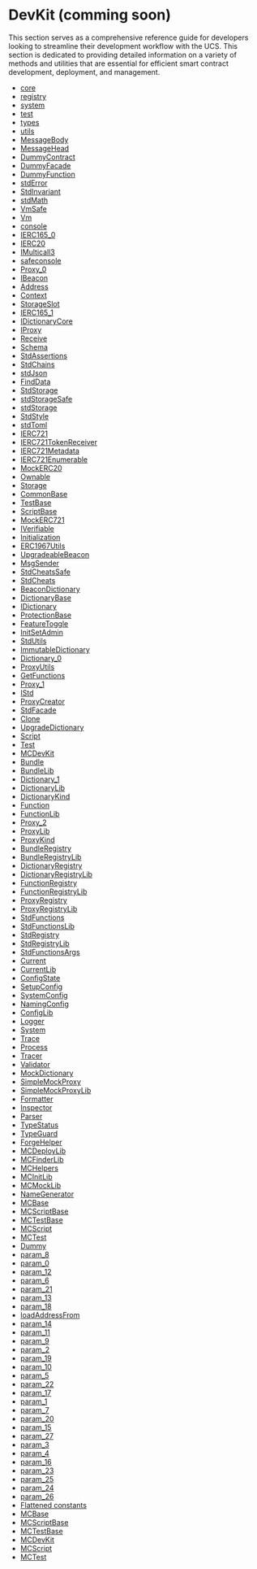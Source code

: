 # DevKit (comming soon)
This section serves as a comprehensive reference guide for developers looking to streamline their development workflow with the UCS. This section is dedicated to providing detailed information on a variety of methods and utilities that are essential for efficient smart contract development, deployment, and management.

<!-- START_INDEX -->
- [core](./core/index.md)
- [registry](./registry/index.md)
- [system](./system/index.md)
- [test](./test/index.md)
- [types](./types/index.md)
- [utils](./utils/index.md)
- [MessageBody](./Flattened.sol/library.MessageBody.md)
- [MessageHead](./Flattened.sol/library.MessageHead.md)
- [DummyContract](./Flattened.sol/contract.DummyContract.md)
- [DummyFacade](./Flattened.sol/contract.DummyFacade.md)
- [DummyFunction](./Flattened.sol/contract.DummyFunction.md)
- [stdError](./Flattened.sol/library.stdError.md)
- [StdInvariant](./Flattened.sol/abstract.StdInvariant.md)
- [stdMath](./Flattened.sol/library.stdMath.md)
- [VmSafe](./Flattened.sol/interface.VmSafe.md)
- [Vm](./Flattened.sol/interface.Vm.md)
- [console](./Flattened.sol/library.console.md)
- [IERC165_0](./Flattened.sol/interface.IERC165_0.md)
- [IERC20](./Flattened.sol/interface.IERC20.md)
- [IMulticall3](./Flattened.sol/interface.IMulticall3.md)
- [safeconsole](./Flattened.sol/library.safeconsole.md)
- [Proxy_0](./Flattened.sol/abstract.Proxy_0.md)
- [IBeacon](./Flattened.sol/interface.IBeacon.md)
- [Address](./Flattened.sol/library.Address.md)
- [Context](./Flattened.sol/abstract.Context.md)
- [StorageSlot](./Flattened.sol/library.StorageSlot.md)
- [IERC165_1](./Flattened.sol/interface.IERC165_1.md)
- [IDictionaryCore](./Flattened.sol/interface.IDictionaryCore.md)
- [IProxy](./Flattened.sol/interface.IProxy.md)
- [Receive](./Flattened.sol/contract.Receive.md)
- [Schema](./Flattened.sol/interface.Schema.md)
- [StdAssertions](./Flattened.sol/abstract.StdAssertions.md)
- [StdChains](./Flattened.sol/abstract.StdChains.md)
- [stdJson](./Flattened.sol/library.stdJson.md)
- [FindData](./Flattened.sol/struct.FindData.md)
- [StdStorage](./Flattened.sol/struct.StdStorage.md)
- [stdStorageSafe](./Flattened.sol/library.stdStorageSafe.md)
- [stdStorage](./Flattened.sol/library.stdStorage.md)
- [StdStyle](./Flattened.sol/library.StdStyle.md)
- [stdToml](./Flattened.sol/library.stdToml.md)
- [IERC721](./Flattened.sol/interface.IERC721.md)
- [IERC721TokenReceiver](./Flattened.sol/interface.IERC721TokenReceiver.md)
- [IERC721Metadata](./Flattened.sol/interface.IERC721Metadata.md)
- [IERC721Enumerable](./Flattened.sol/interface.IERC721Enumerable.md)
- [MockERC20](./Flattened.sol/contract.MockERC20.md)
- [Ownable](./Flattened.sol/abstract.Ownable.md)
- [Storage](./Flattened.sol/library.Storage.md)
- [CommonBase](./Flattened.sol/abstract.CommonBase.md)
- [TestBase](./Flattened.sol/abstract.TestBase.md)
- [ScriptBase](./Flattened.sol/abstract.ScriptBase.md)
- [MockERC721](./Flattened.sol/contract.MockERC721.md)
- [IVerifiable](./Flattened.sol/interface.IVerifiable.md)
- [Initialization](./Flattened.sol/library.Initialization.md)
- [ERC1967Utils](./Flattened.sol/library.ERC1967Utils.md)
- [UpgradeableBeacon](./Flattened.sol/contract.UpgradeableBeacon.md)
- [MsgSender](./Flattened.sol/library.MsgSender.md)
- [StdCheatsSafe](./Flattened.sol/abstract.StdCheatsSafe.md)
- [StdCheats](./Flattened.sol/abstract.StdCheats.md)
- [BeaconDictionary](./Flattened.sol/contract.BeaconDictionary.md)
- [DictionaryBase](./Flattened.sol/abstract.DictionaryBase.md)
- [IDictionary](./Flattened.sol/interface.IDictionary.md)
- [ProtectionBase](./Flattened.sol/abstract.ProtectionBase.md)
- [FeatureToggle](./Flattened.sol/contract.FeatureToggle.md)
- [InitSetAdmin](./Flattened.sol/contract.InitSetAdmin.md)
- [StdUtils](./Flattened.sol/abstract.StdUtils.md)
- [ImmutableDictionary](./Flattened.sol/contract.ImmutableDictionary.md)
- [Dictionary_0](./Flattened.sol/contract.Dictionary_0.md)
- [ProxyUtils](./Flattened.sol/library.ProxyUtils.md)
- [GetFunctions](./Flattened.sol/contract.GetFunctions.md)
- [Proxy_1](./Flattened.sol/contract.Proxy_1.md)
- [IStd](./Flattened.sol/interface.IStd.md)
- [ProxyCreator](./Flattened.sol/library.ProxyCreator.md)
- [StdFacade](./Flattened.sol/contract.StdFacade.md)
- [Clone](./Flattened.sol/contract.Clone.md)
- [UpgradeDictionary](./Flattened.sol/contract.UpgradeDictionary.md)
- [Script](./Flattened.sol/abstract.Script.md)
- [Test](./Flattened.sol/abstract.Test.md)
- [MCDevKit](./Flattened.sol/struct.MCDevKit.md)
- [Bundle](./Flattened.sol/struct.Bundle.md)
- [BundleLib](./Flattened.sol/library.BundleLib.md)
- [Dictionary_1](./Flattened.sol/struct.Dictionary_1.md)
- [DictionaryLib](./Flattened.sol/library.DictionaryLib.md)
- [DictionaryKind](./Flattened.sol/enum.DictionaryKind.md)
- [Function](./Flattened.sol/struct.Function.md)
- [FunctionLib](./Flattened.sol/library.FunctionLib.md)
- [Proxy_2](./Flattened.sol/struct.Proxy_2.md)
- [ProxyLib](./Flattened.sol/library.ProxyLib.md)
- [ProxyKind](./Flattened.sol/enum.ProxyKind.md)
- [BundleRegistry](./Flattened.sol/struct.BundleRegistry.md)
- [BundleRegistryLib](./Flattened.sol/library.BundleRegistryLib.md)
- [DictionaryRegistry](./Flattened.sol/struct.DictionaryRegistry.md)
- [DictionaryRegistryLib](./Flattened.sol/library.DictionaryRegistryLib.md)
- [FunctionRegistry](./Flattened.sol/struct.FunctionRegistry.md)
- [FunctionRegistryLib](./Flattened.sol/library.FunctionRegistryLib.md)
- [ProxyRegistry](./Flattened.sol/struct.ProxyRegistry.md)
- [ProxyRegistryLib](./Flattened.sol/library.ProxyRegistryLib.md)
- [StdFunctions](./Flattened.sol/struct.StdFunctions.md)
- [StdFunctionsLib](./Flattened.sol/library.StdFunctionsLib.md)
- [StdRegistry](./Flattened.sol/struct.StdRegistry.md)
- [StdRegistryLib](./Flattened.sol/library.StdRegistryLib.md)
- [StdFunctionsArgs](./Flattened.sol/library.StdFunctionsArgs.md)
- [Current](./Flattened.sol/struct.Current.md)
- [CurrentLib](./Flattened.sol/library.CurrentLib.md)
- [ConfigState](./Flattened.sol/struct.ConfigState.md)
- [SetupConfig](./Flattened.sol/struct.SetupConfig.md)
- [SystemConfig](./Flattened.sol/struct.SystemConfig.md)
- [NamingConfig](./Flattened.sol/struct.NamingConfig.md)
- [ConfigLib](./Flattened.sol/library.ConfigLib.md)
- [Logger](./Flattened.sol/library.Logger.md)
- [System](./Flattened.sol/library.System.md)
- [Trace](./Flattened.sol/struct.Trace.md)
- [Process](./Flattened.sol/struct.Process.md)
- [Tracer](./Flattened.sol/library.Tracer.md)
- [Validator](./Flattened.sol/library.Validator.md)
- [MockDictionary](./Flattened.sol/contract.MockDictionary.md)
- [SimpleMockProxy](./Flattened.sol/contract.SimpleMockProxy.md)
- [SimpleMockProxyLib](./Flattened.sol/library.SimpleMockProxyLib.md)
- [Formatter](./Flattened.sol/library.Formatter.md)
- [Inspector](./Flattened.sol/library.Inspector.md)
- [Parser](./Flattened.sol/library.Parser.md)
- [TypeStatus](./Flattened.sol/enum.TypeStatus.md)
- [TypeGuard](./Flattened.sol/library.TypeGuard.md)
- [ForgeHelper](./Flattened.sol/library.ForgeHelper.md)
- [MCDeployLib](./Flattened.sol/library.MCDeployLib.md)
- [MCFinderLib](./Flattened.sol/library.MCFinderLib.md)
- [MCHelpers](./Flattened.sol/library.MCHelpers.md)
- [MCInitLib](./Flattened.sol/library.MCInitLib.md)
- [MCMockLib](./Flattened.sol/library.MCMockLib.md)
- [NameGenerator](./Flattened.sol/library.NameGenerator.md)
- [MCBase](./Flattened.sol/abstract.MCBase.md)
- [MCScriptBase](./Flattened.sol/abstract.MCScriptBase.md)
- [MCTestBase](./Flattened.sol/abstract.MCTestBase.md)
- [MCScript](./Flattened.sol/abstract.MCScript.md)
- [MCTest](./Flattened.sol/abstract.MCTest.md)
- [Dummy](./Flattened.sol/library.Dummy.md)
- [param_8](./Flattened.sol/function.param_8.md)
- [param_0](./Flattened.sol/function.param_0.md)
- [param_12](./Flattened.sol/function.param_12.md)
- [param_6](./Flattened.sol/function.param_6.md)
- [param_21](./Flattened.sol/function.param_21.md)
- [param_13](./Flattened.sol/function.param_13.md)
- [param_18](./Flattened.sol/function.param_18.md)
- [loadAddressFrom](./Flattened.sol/function.loadAddressFrom.md)
- [param_14](./Flattened.sol/function.param_14.md)
- [param_11](./Flattened.sol/function.param_11.md)
- [param_9](./Flattened.sol/function.param_9.md)
- [param_2](./Flattened.sol/function.param_2.md)
- [param_19](./Flattened.sol/function.param_19.md)
- [param_10](./Flattened.sol/function.param_10.md)
- [param_5](./Flattened.sol/function.param_5.md)
- [param_22](./Flattened.sol/function.param_22.md)
- [param_17](./Flattened.sol/function.param_17.md)
- [param_1](./Flattened.sol/function.param_1.md)
- [param_7](./Flattened.sol/function.param_7.md)
- [param_20](./Flattened.sol/function.param_20.md)
- [param_15](./Flattened.sol/function.param_15.md)
- [param_27](./Flattened.sol/function.param_27.md)
- [param_3](./Flattened.sol/function.param_3.md)
- [param_4](./Flattened.sol/function.param_4.md)
- [param_16](./Flattened.sol/function.param_16.md)
- [param_23](./Flattened.sol/function.param_23.md)
- [param_25](./Flattened.sol/function.param_25.md)
- [param_24](./Flattened.sol/function.param_24.md)
- [param_26](./Flattened.sol/function.param_26.md)
- [Flattened constants](./Flattened.sol/constants.Flattened.md)
- [MCBase](./MCBase.sol/abstract.MCBase.md)
- [MCScriptBase](./MCBase.sol/abstract.MCScriptBase.md)
- [MCTestBase](./MCBase.sol/abstract.MCTestBase.md)
- [MCDevKit](./MCDevKit.sol/struct.MCDevKit.md)
- [MCScript](./MCScript.sol/abstract.MCScript.md)
- [MCTest](./MCTest.sol/abstract.MCTest.md)
<!-- END_INDEX -->

<!-- - ## [Development Environment]() -->
<!-- ### setUp(), deploy() -->
<!-- Learn about utilities that assist in setting up your development environment. -->

<!-- - ## [Configuration](./config)
    Learn about utilities that assist in configuring your development environment.

- ## [Deployment](./deployment)
    Simplify the process of deploying smart contracts with methods designed to automate and streamline contract initialization and deployment.

- ## [Testing and Debugging](./testing-and-debugging)
    Discover tools and methods that make testing and debugging your smart contracts easier, ensuring reliability and robustness.

# DevKit Utils

## Global Methods
- MCInitLib
    - `mc.init()`
    - `mc.use()`
    - `mc.useFacade()`
    - `mc.setupStdFunctions()`
- MCDeployLib
    - `mc.deploy()`
    - `mc.deployProxy()`
    - `mc.deployDictionary()`
    - `mc.duplicateDictionary()`
    - `mc.loadDictionary()`
- MCFinderLib
    - `mc.toProxyAddress()`
    - `mc.toDictionaryAddress()`
- MCMockLib
    - `mc.createMockProxy()`
    - `mc.createMockDictionary()`
- MCHelpers
    - `mc.reset()`
    - `mc.setStorageReader()`

## Core Methods
- Function
- Bundle
- Dictionary
- Proxy

## Registry Methods
- StdRegistry
    - StdFunctions
- FunctionRegistry
- BundleRegistry
- DictionaryRegistry
- ProxyRegistry

---

## Implementations
Check out:
- [Utils for Deployment on GitHub](https://github.com/ecdysisxyz/ucs-ops/blob/main/utils/UCSDeployBase.sol)
- [Utils for Script on GitHub](https://github.com/ecdysisxyz/ucs-ops/blob/main/utils/UCSScriptBase.sol)
- [Utils for Testing on GitHub](https://github.com/ecdysisxyz/ucs-ops/blob/main/utils/UCSTestBase.sol)

---

By leveraging these development utilities, you can accelerate your smart contract development with UCS, ensuring that you can focus on creating innovative and effective solutions. -->
